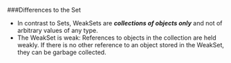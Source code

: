 ###Differences to the Set

<ul>
<li>
  In contrast to Sets, WeakSets are <b><em>collections of objects only</em></b> and not of arbitrary values of any type.
</li>
<li>
  The WeakSet is weak: References to objects in the collection are held weakly. If there is no other reference to an object stored in the WeakSet, they can be garbage collected.
</li>
</ul>